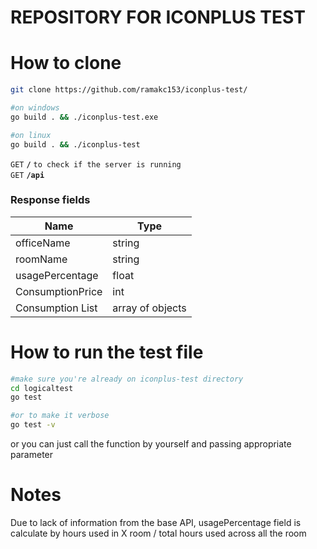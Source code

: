 # REPOSITORY FOR ICONPLUS TEST



<h1>How to clone</h1>


```bash
git clone https://github.com/ramakc153/iconplus-test/

#on windows
go build . && ./iconplus-test.exe

#on linux
go build . && ./iconplus-test

```

<summary><code>GET</code> <code><b>/</b></code> <code>to check if the server is running</code></summary>
<summary><code>GET</code> <code><b>/api</b></code></summary>

### Response fields

| Name  | Type | 
|-------|-----|
| officeName | string |
| roomName| string  | 
| usagePercentage | float    |
| ConsumptionPrice | int  |
| Consumption List | array of objects |

<h1>How to run the test file </h1>

```bash
#make sure you're already on iconplus-test directory
cd logicaltest
go test

#or to make it verbose
go test -v
```
<p> or you can just call the function by yourself and passing appropriate parameter</p>

<h1>Notes</h1>


<p>Due to lack of information from the base API, usagePercentage field is calculate by hours used in X room / total hours used across all the room</p>

